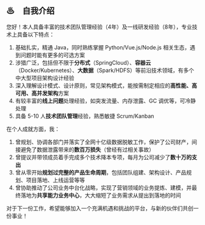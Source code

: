## ♨　自我介绍

您好！本人具备丰富的技术团队管理经验（4年）及一线研发经验（8年），专业技术上具备以下特点：
1. 基础扎实，精通 Java，同时熟练掌握 Python/Vue.js/Node.js 相关生态，遇到问题时能有更多的可选方案
2. 涉猎广泛，包括但不限于**分布式**（SpringCloud）、**容器云**（Docker/Kubernetes）、**大数据**（Spark/HDFS）等前沿技术领域，有多个中大型项目架构设计经验
4. 深入理解设计模式、设计原则，常见架构模式，能按需制定相应的**高性能、高可用、高并发架构**方案
5. 有较丰富的**线上问题**处理经验，如突发流量、内存泄露、GC 调优等，可冷静处理
6. 具备 5-10 人**技术团队管理**经验，熟悉敏捷 Scrum/Kanban

在个人成就方面，我：
1. 曾规划、协调各部门并落实了全网十亿级数据脱敏工作，保护了公司财产，间接避免了数据泄露带来的**数百万损失**（曾经有过相关事故）
2. 曾提议并带领成员着手完成多个技术降本专项，每月为公司减少了**数十万的支出**
3. 曾从零开始**规划过完整的产品生命周期**，包括团队组建、架构设计、产品规划、项目落地、上线运营等等
4. 曾协助推动了公司业务中台化战略，实现了营销领域的业务提炼、建模，并最终落地为**共享能力业务中心**，大大缩短了业务需求从提出到落地的时间

对于下一份工作，希望能够加入一个充满机遇和挑战的平台，与新的伙伴们共创一份事业！
